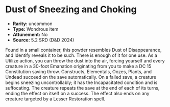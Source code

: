 
# Dust of Sneezing and Choking

* **Rarity:** uncommon
* **Type:** Wondrous item
* **Attunement:** No
* **Source:** 5.2 SRD (D&D 2024)


Found in a small container, this powder resembles Dust of Disappearance, and Identify reveals it to be such. There is enough of it for one use. As a Utilize action, you can throw the dust into the air, forcing yourself and every creature in a 30-foot Emanation originating from you to make a DC 15 Constitution saving throw. Constructs, Elementals, Oozes, Plants, and Undead succeed on the save automatically. On a failed save, a creature begins sneezing uncontrollably; it has the Incapacitated condition and is suffocating. The creature repeats the save at the end of each of its turns, ending the effect on itself on a success. The effect also ends on any creature targeted by a Lesser Restoration spell.
